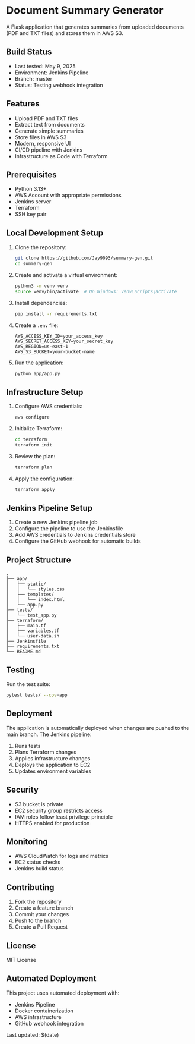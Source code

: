 # Document Summary Generator

A Flask application that generates summaries from uploaded documents (PDF and TXT files) and stores them in AWS S3.

## Build Status
- Last tested: May 9, 2025
- Environment: Jenkins Pipeline
- Branch: master
- Status: Testing webhook integration

## Features

- Upload PDF and TXT files
- Extract text from documents
- Generate simple summaries
- Store files in AWS S3
- Modern, responsive UI
- CI/CD pipeline with Jenkins
- Infrastructure as Code with Terraform

## Prerequisites

- Python 3.13+
- AWS Account with appropriate permissions
- Jenkins server
- Terraform
- SSH key pair

## Local Development Setup

1. Clone the repository:
   ```bash
   git clone https://github.com/Jay9093/summary-gen.git
   cd summary-gen
   ```

2. Create and activate a virtual environment:
   ```bash
   python3 -m venv venv
   source venv/bin/activate  # On Windows: venv\Scripts\activate
   ```

3. Install dependencies:
   ```bash
   pip install -r requirements.txt
   ```

4. Create a `.env` file:
   ```
   AWS_ACCESS_KEY_ID=your_access_key
   AWS_SECRET_ACCESS_KEY=your_secret_key
   AWS_REGION=us-east-1
   AWS_S3_BUCKET=your-bucket-name
   ```

5. Run the application:
   ```bash
   python app/app.py
   ```

## Infrastructure Setup

1. Configure AWS credentials:
   ```bash
   aws configure
   ```

2. Initialize Terraform:
   ```bash
   cd terraform
   terraform init
   ```

3. Review the plan:
   ```bash
   terraform plan
   ```

4. Apply the configuration:
   ```bash
   terraform apply
   ```

## Jenkins Pipeline Setup

1. Create a new Jenkins pipeline job
2. Configure the pipeline to use the Jenkinsfile
3. Add AWS credentials to Jenkins credentials store
4. Configure the GitHub webhook for automatic builds

## Project Structure

```
.
├── app/
│   ├── static/
│   │   └── styles.css
│   ├── templates/
│   │   └── index.html
│   └── app.py
├── tests/
│   └── test_app.py
├── terraform/
│   ├── main.tf
│   ├── variables.tf
│   └── user-data.sh
├── Jenkinsfile
├── requirements.txt
└── README.md
```

## Testing

Run the test suite:
```bash
pytest tests/ --cov=app
```

## Deployment

The application is automatically deployed when changes are pushed to the main branch. The Jenkins pipeline:

1. Runs tests
2. Plans Terraform changes
3. Applies infrastructure changes
4. Deploys the application to EC2
5. Updates environment variables

## Security

- S3 bucket is private
- EC2 security group restricts access
- IAM roles follow least privilege principle
- HTTPS enabled for production

## Monitoring

- AWS CloudWatch for logs and metrics
- EC2 status checks
- Jenkins build status

## Contributing

1. Fork the repository
2. Create a feature branch
3. Commit your changes
4. Push to the branch
5. Create a Pull Request

## License

MIT License

## Automated Deployment
This project uses automated deployment with:
- Jenkins Pipeline
- Docker containerization
- AWS infrastructure
- GitHub webhook integration

Last updated: $(date) 
